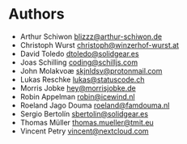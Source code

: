 <!--
  - SPDX-FileCopyrightText: 2024 Nextcloud GmbH and Nextcloud contributors
  - SPDX-License-Identifier: CC0-1.0
-->
# Authors

- Arthur Schiwon <blizzz@arthur-schiwon.de>
- Christoph Wurst <christoph@winzerhof-wurst.at>
- David Toledo <dtoledo@solidgear.es>
- Joas Schilling <coding@schilljs.com>
- John Molakvoæ <skjnldsv@protonmail.com>
- Lukas Reschke <lukas@statuscode.ch>
- Morris Jobke <hey@morrisjobke.de>
- Robin Appelman <robin@icewind.nl>
- Roeland Jago Douma <roeland@famdouma.nl>
- Sergio Bertolín <sbertolin@solidgear.es>
- Thomas Müller <thomas.mueller@tmit.eu>
- Vincent Petry <vincent@nextcloud.com>
